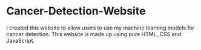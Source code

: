 # Cancer-Detection-Website
I created this website to allow users to use my machine learning models for cancer detection. This website is made up using pure HTML, CSS and JavaScript.  
